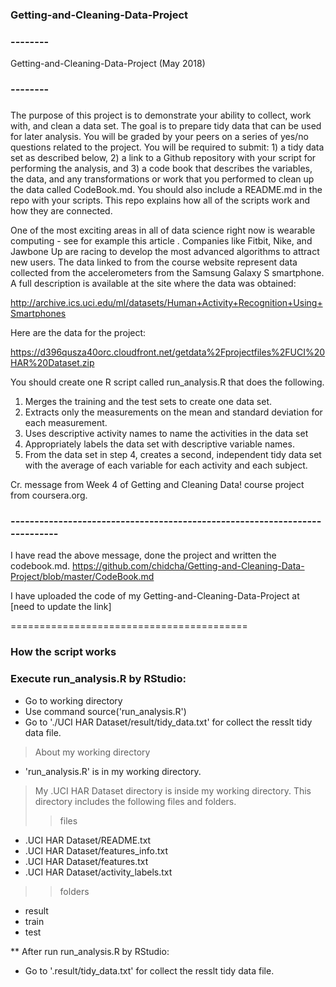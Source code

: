 ### Getting-and-Cleaning-Data-Project
### --------
Getting-and-Cleaning-Data-Project (May 2018) 
### --------
###
The purpose of this project is to demonstrate your ability to collect, work with, and clean a data set. The goal is to prepare tidy data that can be used for later analysis. You will be graded by your peers on a series of yes/no questions related to the project. You will be required to submit: 1) a tidy data set as described below, 2) a link to a Github repository with your script for performing the analysis, and 3) a code book that describes the variables, the data, and any transformations or work that you performed to clean up the data called CodeBook.md. You should also include a README.md in the repo with your scripts. This repo explains how all of the scripts work and how they are connected.

One of the most exciting areas in all of data science right now is wearable computing - see for example this article . Companies like Fitbit, Nike, and Jawbone Up are racing to develop the most advanced algorithms to attract new users. The data linked to from the course website represent data collected from the accelerometers from the Samsung Galaxy S smartphone. A full description is available at the site where the data was obtained:

http://archive.ics.uci.edu/ml/datasets/Human+Activity+Recognition+Using+Smartphones

Here are the data for the project:

https://d396qusza40orc.cloudfront.net/getdata%2Fprojectfiles%2FUCI%20HAR%20Dataset.zip

You should create one R script called run_analysis.R that does the following.

1. Merges the training and the test sets to create one data set.
2. Extracts only the measurements on the mean and standard deviation for each measurement.
3. Uses descriptive activity names to name the activities in the data set
4. Appropriately labels the data set with descriptive variable names.
5. From the data set in step 4, creates a second, independent tidy data set with the average of each variable for each activity and each subject.

Cr. message from Week 4 of Getting and Cleaning Data! course project from coursera.org.
### ---------------------------------------------------------------------------

I have read the above message, done the project and written the codebook.md.
https://github.com/chidcha/Getting-and-Cleaning-Data-Project/blob/master/CodeBook.md

I have uploaded the code of my Getting-and-Cleaning-Data-Project at 
[need to update the link]


=========================================
### How the script works
### Execute run_analysis.R by RStudio:
- Go to working directory
- Use command source('run_analysis.R')
- Go to './UCI HAR Dataset/result/tidy_data.txt' for collect the resslt tidy data file.

> About my working directory
- 'run_analysis.R' is in my working directory.

>  My .UCI HAR Dataset directory is inside my working directory. This directory includes the following files and folders.
>>  files
- .UCI HAR Dataset/README.txt
- .UCI HAR Dataset/features_info.txt
- .UCI HAR Dataset/features.txt
- .UCI HAR Dataset/activity_labels.txt
>>  folders
- result
- train
- test

** After run run_analysis.R by RStudio:
- Go to '.result/tidy_data.txt' for collect the resslt tidy data file.

